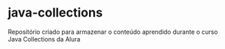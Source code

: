 # java-collections
Repositório criado para armazenar o conteúdo aprendido durante o curso Java Collections da Alura
